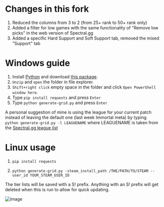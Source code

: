 # Changes in this fork

1. Reduced the columns from 3 to 2 (from 25+ rank to 50+ rank only) 
1. Added a filter for low games with the same functionality of "Remove low picks" in the web version of Spectral.gg
1. Added a specific Hard Support and Soft Support tab, removed the mixed "Support" tab

# Windows guide

1. Install [Python](https://www.microsoft.com/en-us/p/python-38/9mssztt1n39l) and download [this package](https://github.com/derac/Auto-Dota2-Hero-Grid/archive/refs/heads/master.zip).
1. `Unzip` and `open` the folder in file explorer.
1. `Shift+right click` empty space in the folder and click `Open PowerShell window here`.
1. Type `pip install requests` and press `Enter`
1. Type `python generate-grid.py` and press `Enter`

A personal suggestion of mine is using the league for your current patch instead of leaving the default one (last week Immortal meta) by typing `python generate-grid.py -l LEAGUENAME` where LEAGUENAME is taken from the [Spectral.gg league list](https://stats.spectral.gg/lrg2/?cat=ranked)

# Linux usage

1. `pip install requests`

1. `python generate-grid.py -steam_install_path /THE/PATH/TO/STEAM --user_id YOUR_STEAM_USER_ID`

The tier lists will be saved with a S! prefix. Anything with an S! prefix will get deleted when this is run to allow for quick updating.

![image](https://user-images.githubusercontent.com/6697473/94332368-41ab1900-ff9a-11ea-92f5-427414b20049.png)
